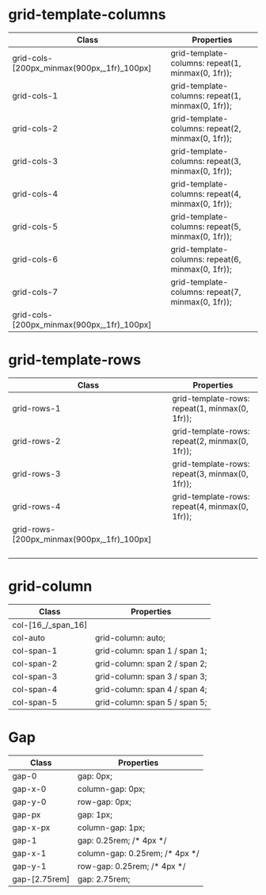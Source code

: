 #  grid-template-columns

| Class                                      | Properties                                        |
| ------------------------------------------ | ------------------------------------------------- |
| grid-cols-[200px_minmax(900px,_1fr)_100px] | grid-template-columns: repeat(1, minmax(0, 1fr)); |
| grid-cols-1                                | grid-template-columns: repeat(1, minmax(0, 1fr)); |
| grid-cols-2                                | grid-template-columns: repeat(2, minmax(0, 1fr)); |
| grid-cols-3                                | grid-template-columns: repeat(3, minmax(0, 1fr)); |
| grid-cols-4                                | grid-template-columns: repeat(4, minmax(0, 1fr)); |
| grid-cols-5                                | grid-template-columns: repeat(5, minmax(0, 1fr)); |
| grid-cols-6                                | grid-template-columns: repeat(6, minmax(0, 1fr)); |
| grid-cols-7                                | grid-template-columns: repeat(7, minmax(0, 1fr)); |
| grid-cols-[200px_minmax(900px,_1fr)_100px] |                                                   |



# grid-template-rows

| Class                                      | Properties                                     |
| ------------------------------------------ | ---------------------------------------------- |
| grid-rows-1                                | grid-template-rows: repeat(1, minmax(0, 1fr)); |
| grid-rows-2                                | grid-template-rows: repeat(2, minmax(0, 1fr)); |
| grid-rows-3                                | grid-template-rows: repeat(3, minmax(0, 1fr)); |
| grid-rows-4                                | grid-template-rows: repeat(4, minmax(0, 1fr)); |
| grid-rows-[200px_minmax(900px,_1fr)_100px] |                                                |
|                                            |                                                |
|                                            |                                                |
|                                            |                                                |
|                                            |                                                |





# grid-column

| Class              | Properties                    |
| ------------------ | ----------------------------- |
| col-[16_/_span_16] |                               |
| col-auto           | grid-column: auto;            |
| col-span-1         | grid-column: span 1 / span 1; |
| col-span-2         | grid-column: span 2 / span 2; |
| col-span-3         | grid-column: span 3 / span 3; |
| col-span-4         | grid-column: span 4 / span 4; |
| col-span-5         | grid-column: span 5 / span 5; |



# Gap

| Class         | Properties                     |
| ------------- | ------------------------------ |
| gap-0         | gap: 0px;                      |
| gap-x-0       | column-gap: 0px;               |
| gap-y-0       | row-gap: 0px;                  |
| gap-px        | gap: 1px;                      |
| gap-x-px      | column-gap: 1px;               |
| gap-1         | gap: 0.25rem; /* 4px */        |
| gap-x-1       | column-gap: 0.25rem; /* 4px */ |
| gap-y-1       | row-gap: 0.25rem; /* 4px */    |
| gap-[2.75rem] | gap: 2.75rem;                  |

